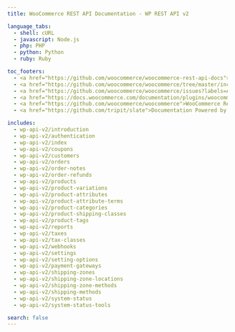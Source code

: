 ```yaml
---
title: WooCommerce REST API Documentation - WP REST API v2

language_tabs:
  - shell: cURL
  - javascript: Node.js
  - php: PHP
  - python: Python
  - ruby: Ruby

toc_footers:
  - <a href="https://github.com/woocommerce/woocommerce-rest-api-docs">Contributing to WC REST API Docs</a>
  - <a href="https://github.com/woocommerce/woocommerce/tree/master/includes/rest-api">REST API Source on GitHub</a>
  - <a href="https://github.com/woocommerce/woocommerce/issues?labels=API&amp;page=1&amp;state=open">REST API Issues</a>
  - <a href="https://docs.woocommerce.com/documentation/plugins/woocommerce/">WooCommerce Documentation</a>
  - <a href="https://github.com/woocommerce/woocommerce">WooCommerce Repository</a>
  - <a href="https://github.com/tripit/slate">Documentation Powered by Slate</a>

includes:
  - wp-api-v2/introduction
  - wp-api-v2/authentication
  - wp-api-v2/index
  - wp-api-v2/coupons
  - wp-api-v2/customers
  - wp-api-v2/orders
  - wp-api-v2/order-notes
  - wp-api-v2/order-refunds
  - wp-api-v2/products
  - wp-api-v2/product-variations
  - wp-api-v2/product-attributes
  - wp-api-v2/product-attribute-terms
  - wp-api-v2/product-categories
  - wp-api-v2/product-shipping-classes
  - wp-api-v2/product-tags
  - wp-api-v2/reports
  - wp-api-v2/taxes
  - wp-api-v2/tax-classes
  - wp-api-v2/webhooks
  - wp-api-v2/settings
  - wp-api-v2/setting-options
  - wp-api-v2/payment-gateways
  - wp-api-v2/shipping-zones
  - wp-api-v2/shipping-zone-locations
  - wp-api-v2/shipping-zone-methods
  - wp-api-v2/shipping-methods
  - wp-api-v2/system-status
  - wp-api-v2/system-status-tools

search: false
---
```


